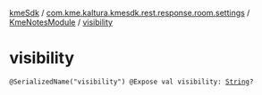 [kmeSdk](../../index.md) / [com.kme.kaltura.kmesdk.rest.response.room.settings](../index.md) / [KmeNotesModule](index.md) / [visibility](./visibility.md)

# visibility

`@SerializedName("visibility") @Expose val visibility: `[`String`](https://kotlinlang.org/api/latest/jvm/stdlib/kotlin/-string/index.html)`?`
